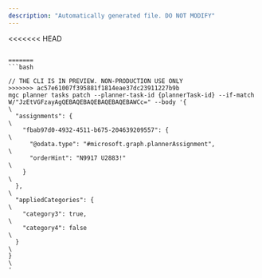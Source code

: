```yaml
---
description: "Automatically generated file. DO NOT MODIFY"
---
```


<<<<<<< HEAD
```cli

=======
```bash

// THE CLI IS IN PREVIEW. NON-PRODUCTION USE ONLY
>>>>>>> ac57e61007f395881f1814eae37dc23911227b9b
mgc planner tasks patch --planner-task-id {plannerTask-id} --if-match W/"JzEtVGFzayAgQEBAQEBAQEBAQEBAQEBAWCc=" --body '{\
  "assignments": {\
    "fbab97d0-4932-4511-b675-204639209557": {\
      "@odata.type": "#microsoft.graph.plannerAssignment",\
      "orderHint": "N9917 U2883!"\
    }\
  },\
  "appliedCategories": {\
    "category3": true,\
    "category4": false\
  }\
}\
'

```